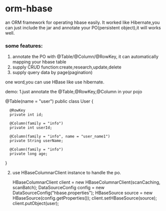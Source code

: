 # orm-hbase
an ORM framework for operating hbase easily. It worked like Hibernate,you can just include the jar and annotate your PO(persistent object),it will works well.</br>

### some features:
1. annotate the PO with @Table/@Column/@RowKey, it can automatically mapping your hbase table
2. supply CRUD function:create,research,update,delete
3. supply query data by page(pagination)

one word,you can use HBase like use hibernate.


demo:
1.just annotate the @Table,@RowKey,@Column in your pojo

  @Table(name = "user")
  public class User {
  
      @RowKey
      private int id;
  
      @Column(family = "info")
      private int userId;
  
      @Column(family = "info", name = "user_name1")
      private String userName;
  
      @Column(family = "info")
      private long age;
  }

2.   use HBaseColumnarClient instance to handle the po.

      HBaseColumnarClient client = new HBaseColumnarClient(scanCaching, scanBatch);
      DataSourceConfig config = new DataSourceConfig("hbase.properties");
      HBaseSource source = new HBaseSource(config.getProperties());
      client.setHBaseSource(source);
      client.putObject(user);
